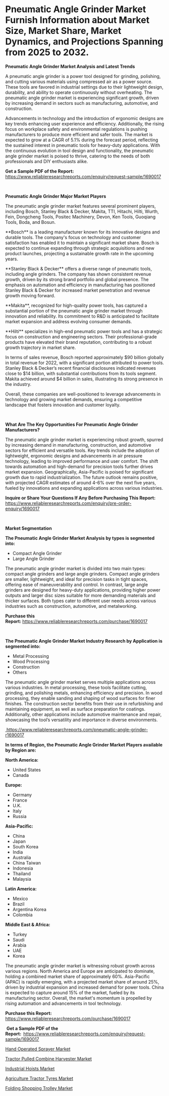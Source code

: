 <p><h1>Pneumatic Angle Grinder Market Furnish Information about Market Size, Market Share, Market Dynamics, and Projections Spanning from 2025 to 2032.</h1></p><p><strong>Pneumatic Angle Grinder Market Analysis and Latest Trends</strong></p>
<p><p>A pneumatic angle grinder is a power tool designed for grinding, polishing, and cutting various materials using compressed air as a power source. These tools are favored in industrial settings due to their lightweight design, durability, and ability to operate continuously without overheating. The pneumatic angle grinder market is experiencing significant growth, driven by increasing demand in sectors such as manufacturing, automotive, and construction.</p><p>Advancements in technology and the introduction of ergonomic designs are key trends enhancing user experience and efficiency. Additionally, the rising focus on workplace safety and environmental regulations is pushing manufacturers to produce more efficient and safer tools. The market is expected to grow at a CAGR of 5.1% during the forecast period, reflecting the sustained interest in pneumatic tools for heavy-duty applications. With the continuous evolution in tool design and functionality, the pneumatic angle grinder market is poised to thrive, catering to the needs of both professionals and DIY enthusiasts alike.</p></p>
<p><strong>Get a Sample PDF of the Report:&nbsp;</strong> <a href="https://www.reliableresearchreports.com/enquiry/request-sample/1690017?utm_campaign=37&utm_medium=2&utm_source=Github&utm_content=ia&utm_term=16022025&utm_id=pneumatic-angle-grinder">https://www.reliableresearchreports.com/enquiry/request-sample/1690017</a></p>
<p>&nbsp;</p>
<p><strong>Pneumatic Angle Grinder Major Market Players</strong></p>
<p><p>The pneumatic angle grinder market features several prominent players, including Bosch, Stanley Black & Decker, Makita, TTI, Hitachi, Hilti, Wurth, Fein, Dongcheng Tools, Positec Machinery, Devon, Ken Tools, Guoqiang Tools, Boda, and Bosun. </p><p>**Bosch** is a leading manufacturer known for its innovative designs and durable tools. The company's focus on technology and customer satisfaction has enabled it to maintain a significant market share. Bosch is expected to continue expanding through strategic acquisitions and new product launches, projecting a sustainable growth rate in the upcoming years.</p><p>**Stanley Black & Decker** offers a diverse range of pneumatic tools, including angle grinders. The company has shown consistent revenue growth, driven by its strong brand portfolio and global presence. The emphasis on automation and efficiency in manufacturing has positioned Stanley Black & Decker for increased market penetration and revenue growth moving forward.</p><p>**Makita**, recognized for high-quality power tools, has captured a substantial portion of the pneumatic angle grinder market through innovation and reliability. Its commitment to R&D is anticipated to facilitate market expansion and address evolving consumer demands.</p><p>**Hilti** specializes in high-end pneumatic power tools and has a strategic focus on construction and engineering sectors. Their professional-grade products have elevated their brand reputation, contributing to a robust growth trajectory in market share.</p><p>In terms of sales revenue, Bosch reported approximately $90 billion globally in total revenue for 2022, with a significant portion attributed to power tools. Stanley Black & Decker’s recent financial disclosures indicated revenues close to $14 billion, with substantial contributions from its tools segment. Makita achieved around $4 billion in sales, illustrating its strong presence in the industry.</p><p>Overall, these companies are well-positioned to leverage advancements in technology and growing market demands, ensuring a competitive landscape that fosters innovation and customer loyalty.</p></p>
<p>&nbsp;</p>
<p><strong>What Are The Key Opportunities For Pneumatic Angle Grinder Manufacturers?</strong></p>
<p><p>The pneumatic angle grinder market is experiencing robust growth, spurred by increasing demand in manufacturing, construction, and automotive sectors for efficient and versatile tools. Key trends include the adoption of lightweight, ergonomic designs and advancements in air pressure technology, leading to improved performance and user comfort. The shift towards automation and high-demand for precision tools further drives market expansion. Geographically, Asia-Pacific is poised for significant growth due to rapid industrialization. The future outlook remains positive, with projected CAGR estimates of around 4-6% over the next five years, fueled by innovations and expanding applications across various industries.</p></p>
<p><strong>Inquire or Share Your Questions If Any Before Purchasing This Report:</strong> <a href="https://www.reliableresearchreports.com/enquiry/pre-order-enquiry/1690017?utm_campaign=37&utm_medium=2&utm_source=Github&utm_content=ia&utm_term=16022025&utm_id=pneumatic-angle-grinder">https://www.reliableresearchreports.com/enquiry/pre-order-enquiry/1690017</a></p>
<p>&nbsp;</p>
<p><strong>Market Segmentation</strong></p>
<p><strong>The Pneumatic Angle Grinder Market Analysis by types is segmented into:</strong></p>
<p><ul><li>Compact Angle Grinder</li><li>Large Angle Grinder</li></ul></p>
<p><p>The pneumatic angle grinder market is divided into two main types: compact angle grinders and large angle grinders. Compact angle grinders are smaller, lightweight, and ideal for precision tasks in tight spaces, offering ease of maneuverability and control. In contrast, large angle grinders are designed for heavy-duty applications, providing higher power outputs and larger disc sizes suitable for more demanding materials and thicker surfaces. Both types cater to different user needs across various industries such as construction, automotive, and metalworking.</p></p>
<p><strong>Purchase this Report:&nbsp;</strong><a href="https://www.reliableresearchreports.com/purchase/1690017?utm_campaign=37&utm_medium=2&utm_source=Github&utm_content=ia&utm_term=16022025&utm_id=pneumatic-angle-grinder">https://www.reliableresearchreports.com/purchase/1690017</a></p>
<p>&nbsp;</p>
<p><strong>The Pneumatic Angle Grinder Market Industry Research by Application is segmented into:</strong></p>
<p><ul><li>Metal Processing</li><li>Wood Processing</li><li>Construction</li><li>Others</li></ul></p>
<p><p>The pneumatic angle grinder market serves multiple applications across various industries. In metal processing, these tools facilitate cutting, grinding, and polishing metals, enhancing efficiency and precision. In wood processing, they enable sanding and shaping of wood surfaces for finer finishes. The construction sector benefits from their use in refurbishing and maintaining equipment, as well as surface preparation for coatings. Additionally, other applications include automotive maintenance and repair, showcasing the tool’s versatility and importance in diverse environments.</p></p>
<p><a href="https://www.reliableresearchreports.com/pneumatic-angle-grinder-r1690017?utm_campaign=37&utm_medium=2&utm_source=Github&utm_content=ia&utm_term=16022025&utm_id=pneumatic-angle-grinder">&nbsp;https://www.reliableresearchreports.com/pneumatic-angle-grinder-r1690017</a></p>
<p><strong>In terms of Region, the Pneumatic Angle Grinder Market Players available by Region are:</strong></p>
<p>
    <p> <strong> North America: </strong>
        <ul>
            <li>United States</li>
            <li>Canada</li>
        </ul>
        </p> 
    <p> <strong> Europe: </strong>
        <ul>
            <li>Germany</li>
            <li>France</li>
            <li>U.K.</li>
            <li>Italy</li>
            <li>Russia</li>
        </ul>
        </p> 
    <p> <strong> Asia-Pacific: </strong>
        <ul>
            <li>China</li>
            <li>Japan</li>
            <li>South Korea</li>
            <li>India</li>
            <li>Australia</li>
            <li>China Taiwan</li>
            <li>Indonesia</li>
            <li>Thailand</li>
            <li>Malaysia</li>
        </ul>
        </p> 
    <p> <strong> Latin America: </strong>
        <ul>
            <li>Mexico</li>
            <li>Brazil</li>
            <li>Argentina Korea</li>
            <li>Colombia</li>
        </ul>
        </p> 
    <p> <strong> Middle East & Africa: </strong>
        <ul>
            <li>Turkey</li>
            <li>Saudi</li>
            <li>Arabia</li>
            <li>UAE</li>
            <li>Korea</li>
        </ul>
    </p>
    </p>
<p><p>The pneumatic angle grinder market is witnessing robust growth across various regions. North America and Europe are anticipated to dominate, holding a combined market share of approximately 60%. Asia-Pacific (APAC) is rapidly emerging, with a projected market share of around 25%, driven by industrial expansion and increased demand for power tools. China is expected to capture around 15% of the market, fueled by its manufacturing sector. Overall, the market's momentum is propelled by rising automation and advancements in tool technology.</p></p>
<p><strong>Purchase this Report: </strong><a href="https://www.reliableresearchreports.com/purchase/1690017?utm_campaign=37&utm_medium=2&utm_source=Github&utm_content=ia&utm_term=16022025&utm_id=pneumatic-angle-grinder">https://www.reliableresearchreports.com/purchase/1690017</a></p>
<p>&nbsp;<strong>Get a Sample PDF of the Report:&nbsp;&nbsp;</strong><a href="https://www.reliableresearchreports.com/enquiry/request-sample/1690017?utm_campaign=37&utm_medium=2&utm_source=Github&utm_content=ia&utm_term=16022025&utm_id=pneumatic-angle-grinder">https://www.reliableresearchreports.com/enquiry/request-sample/1690017</a></p>
<p><strong></strong></p>
<p><p><a href="https://github.com/micbotam/Market-Research-Report-List-1/blob/main/hand-operated-sprayer-market.md?utm_campaign=37&utm_medium=2&utm_source=Github&utm_content=ia&utm_term=16022025&utm_id=pneumatic-angle-grinder">Hand Operated Sprayer Market</a></p><p><a href="https://github.com/vitrilaoire/Market-Research-Report-List-1/blob/main/tractor-pulled-combine-harvester-market.md?utm_campaign=37&utm_medium=2&utm_source=Github&utm_content=ia&utm_term=16022025&utm_id=pneumatic-angle-grinder">Tractor Pulled Combine Harvester Market</a></p><p><a href="https://github.com/scaseiargas/Market-Research-Report-List-1/blob/main/industrial-hoists-market.md?utm_campaign=37&utm_medium=2&utm_source=Github&utm_content=ia&utm_term=16022025&utm_id=pneumatic-angle-grinder">Industrial Hoists Market</a></p><p><a href="https://github.com/ngozudapshi/Market-Research-Report-List-1/blob/main/agriculture-tractor-tyres-market.md?utm_campaign=37&utm_medium=2&utm_source=Github&utm_content=ia&utm_term=16022025&utm_id=pneumatic-angle-grinder">Agriculture Tractor Tyres Market</a></p><p><a href="https://github.com/namaqbagels64/Market-Research-Report-List-1/blob/main/folding-shopping-trolley-market.md?utm_campaign=37&utm_medium=2&utm_source=Github&utm_content=ia&utm_term=16022025&utm_id=pneumatic-angle-grinder">Folding Shopping Trolley Market</a></p></p>